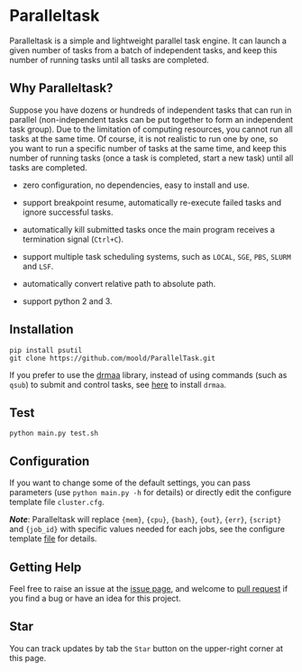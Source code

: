 # Paralleltask
Paralleltask is a simple and lightweight parallel task engine. It can launch a given number of tasks from a batch of independent tasks, and keep this number of running tasks until all tasks are completed.

## Why Paralleltask?
Suppose you have dozens or hundreds of independent tasks that can run in parallel (non-independent tasks can be put together to form an independent task group). Due to the limitation of computing resources, you cannot run all tasks at the same time. Of course, it is not realistic to run one by one, so you want to run a specific number of tasks at the same time, and keep this number of running tasks (once a task is completed, start a new task) until all tasks are completed.

* zero configuration, no dependencies, easy to install and use.

* support breakpoint resume, automatically re-execute failed tasks and ignore successful tasks.

* automatically kill submitted tasks once the main program receives a termination signal (`Ctrl+C`).

* support multiple task scheduling systems, such as `LOCAL`, `SGE`, `PBS`, `SLURM` and `LSF`.

* automatically convert relative path to absolute path.

* support python 2 and 3.

## Installation
```
pip install psutil
git clone https://github.com/moold/ParallelTask.git
```

If you prefer to use the [drmaa](https://github.com/pygridtools/drmaa-python) library, instead of using commands (such as `qsub`) to submit and control tasks, see [here](./DRMAA.md) to install `drmaa`.

## Test
`python main.py test.sh`

## Configuration 
If you want to change some of the default settings, you can pass parameters (use `python main.py -h` for details) or directly edit the configure template file `cluster.cfg`.

***Note***: Paralleltask will replace `{mem}`, `{cpu}`, `{bash}`, `{out}`, `{err}`, `{script}` and `{job_id}` with specific values needed for each jobs, see the configure template [file](./cluster.cfg) for details.

## Getting Help

Feel free to raise an issue at the [issue page](https://github.com/moold/ParallelTask/issues), and welcome to [pull request](https://github.com/moold/ParallelTask/pulls) if you find a bug or have an idea for this project.

## Star
You can track updates by tab the `Star` button on the upper-right corner at this page.
